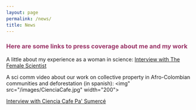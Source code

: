 ```yaml
---
layout: page
permalink: /news/
title: News
---
```


<h3><span style="color: #993366;">Here are some links to press coverage about me and my work</span></h3>

 A little about my experience as a woman in science: <a href="https://thefemalescientist.com/portrait/andrea-paz/826/meet-andrea-paz-a-biologist-focusing-on-species-distributions-and-diversity-in-neotropical-amphibians/">Interview with The Female Scientist </a>


A sci comm video about our work on collective property in Afro-Colombian communities and deforestation (in spanish):
<img" src="/images/CienciaCafe.jpg" width="200">  
   
<a href="https://www.youtube.com/watch?v=EXDzZW6zUX8&t=2s"> Interview with Ciencia Cafe Pa' Sumercé </a>




